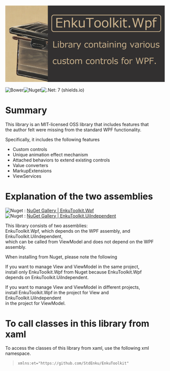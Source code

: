 ![logo](./images/logo.png)

![Bower](https://img.shields.io/bower/l/mi)![Nuget](https://img.shields.io/nuget/v/EnkuToolkit.Wpf)![.Net: 7 (shields.io)](https://img.shields.io/badge/.Net-7-blueviolet)<br/>

# Summary

This library is an MIT-licensed OSS library that includes features that <br/>the author felt were missing from the standard WPF functionality.

Specifically, it includes the following features

- Custom controls
- Unique animation effect mechanism
- Attached behaviors to extend existing controls
- Value converters
- MarkupExtensions
- ViewServices

# Explanation of the two assemblies

![Nuget](https://img.shields.io/nuget/dt/EnkuToolkit.Wpf?label=EnkuToolkit.Wpf&logo=Nuget&style=social) : [NuGet Gallery | EnkuToolkit.Wpf](https://www.nuget.org/packages/EnkuToolkit.Wpf)<br/>
![Nuget](https://img.shields.io/nuget/dt/EnkuToolkit.UiIndependent?label=EnkuToolkit.UiIndependent&logo=Nuget&style=social) : [NuGet Gallery | EnkuToolkit.UiIndependent](https://www.nuget.org/packages/EnkuToolkit.UiIndependent)<br/>

This library consists of two assemblies:<br/>EnkuToolkit.Wpf, which depends on the WPF assembly, and EnkuToolkit.UiIndependent, <br/>which can be called from ViewModel and does not depend on the WPF assembly.

When installing from Nuget, please note the following

If you want to manage View and ViewModel in the same project, <br/>install only EnkuToolkit.Wpf from Nuget because EnkuToolkit.Wpf <br/>depends on EnkuToolkit.UiIndependent.

If you want to manage View and ViewModel in different projects, <br/>install EnkuToolkit.Wpf in the project for View and EnkuToolkit.UiIndependent <br/>in the project for ViewModel.

# To call classes in this library from xaml

To access the classes of this library from xaml, use the following xml namespace.

> ```xaml
> xmlns:et="https://github.com/StdEnku/EnkuToolkit"
> ```
